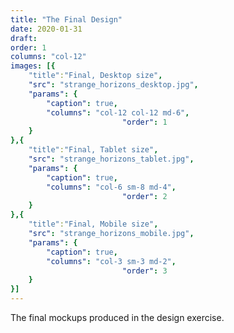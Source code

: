 ```yaml
---
title: "The Final Design"
date: 2020-01-31
draft: 
order: 1
columns: "col-12"
images: [{
    "title":"Final, Desktop size",
    "src": "strange_horizons_desktop.jpg",
    "params": { 
        "caption": true,
        "columns": "col-12 col-12 md-6",
                         "order": 1
    }
},{
    "title":"Final, Tablet size",
    "src": "strange_horizons_tablet.jpg",
    "params": { 
        "caption": true,
        "columns": "col-6 sm-8 md-4",
                         "order": 2
    }
},{
    "title":"Final, Mobile size",
    "src": "strange_horizons_mobile.jpg",
    "params": { 
        "caption": true,
        "columns": "col-3 sm-3 md-2",
                         "order": 3
    }
}]
---
```

The final mockups produced in the design exercise.